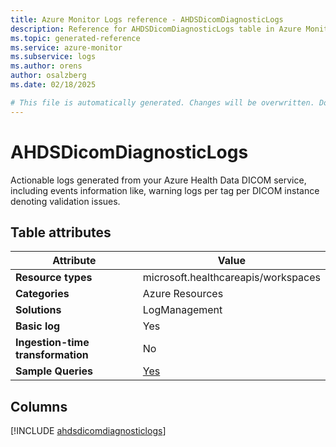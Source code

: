 ```yaml
---
title: Azure Monitor Logs reference - AHDSDicomDiagnosticLogs
description: Reference for AHDSDicomDiagnosticLogs table in Azure Monitor Logs.
ms.topic: generated-reference
ms.service: azure-monitor
ms.subservice: logs
ms.author: orens
author: osalzberg
ms.date: 02/18/2025

# This file is automatically generated. Changes will be overwritten. Do not change this file directly.
---
```


# AHDSDicomDiagnosticLogs

Actionable logs generated from your Azure Health Data DICOM service, including events information like, warning logs per tag per DICOM instance denoting validation issues.


## Table attributes

|Attribute|Value|
|---|---|
|**Resource types**|microsoft.healthcareapis/workspaces|
|**Categories**|Azure Resources|
|**Solutions**| LogManagement|
|**Basic log**|Yes|
|**Ingestion-time transformation**|No|
|**Sample Queries**|[Yes](/azure/azure-monitor/reference/queries/ahdsdicomdiagnosticlogs)|



## Columns
  
[!INCLUDE [ahdsdicomdiagnosticlogs](~/reusable-content/ce-skilling/azure/includes/azure-monitor/reference/tables/ahdsdicomdiagnosticlogs-include.md)]
